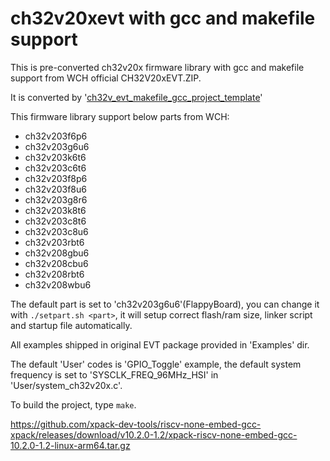 # ch32v20xevt with gcc and makefile support

This is pre-converted ch32v20x firmware library with gcc and makefile support from WCH official CH32V20xEVT.ZIP. 

It is converted by '[ch32v_evt_makefile_gcc_project_template](https://github.com/cjacker/ch32v_evt_makefile_gcc_project_template)'

This firmware library support below parts from WCH:

- ch32v203f6p6
- ch32v203g6u6
- ch32v203k6t6
- ch32v203c6t6
- ch32v203f8p6
- ch32v203f8u6
- ch32v203g8r6
- ch32v203k8t6
- ch32v203c8t6
- ch32v203c8u6
- ch32v203rbt6
- ch32v208gbu6
- ch32v208cbu6
- ch32v208rbt6
- ch32v208wbu6

The default part is set to 'ch32v203g6u6'(FlappyBoard), you can change it with `./setpart.sh <part>`, it will setup correct flash/ram size, linker script and startup file automatically.

All examples shipped in original EVT package provided in 'Examples' dir.

The default 'User' codes is 'GPIO_Toggle' example, the default system frequency is set to 'SYSCLK_FREQ_96MHz_HSI' in 'User/system_ch32v20x.c'.


To build the project, type `make`.


https://github.com/xpack-dev-tools/riscv-none-embed-gcc-xpack/releases/download/v10.2.0-1.2/xpack-riscv-none-embed-gcc-10.2.0-1.2-linux-arm64.tar.gz
